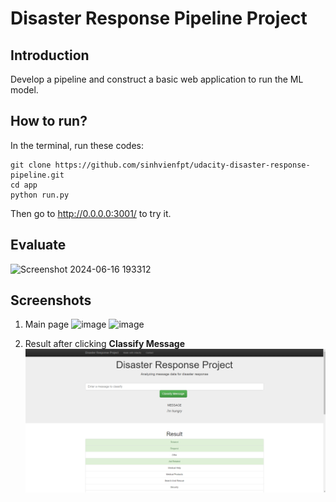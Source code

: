 # Disaster Response Pipeline Project

## Introduction 
Develop a pipeline and construct a basic web application to run the ML model.

## How to run?
In the terminal, run these codes: 
```Shell
git clone https://github.com/sinhvienfpt/udacity-disaster-response-pipeline.git
cd app 
python run.py
```
Then go to http://0.0.0.0:3001/ to try it.

## Evaluate 
![Screenshot 2024-06-16 193312](https://github.com/huyduong20102004/udacity-disaster-response-pipeline/assets/170107916/2b5eb8cd-6e62-4b89-b822-d6686f147495)

## Screenshots
1. Main page
![image](https://github.com/sinhvienfpt/udacity-disaster-response-pipeline/blob/main/images/header.png)
![image](https://github.com/sinhvienfpt/udacity-disaster-response-pipeline/blob/main/images/tailer.png)


3. Result after clicking **Classify Message**
![image](https://github.com/sinhvienfpt/udacity-disaster-response-pipeline/blob/main/images/run.png)
